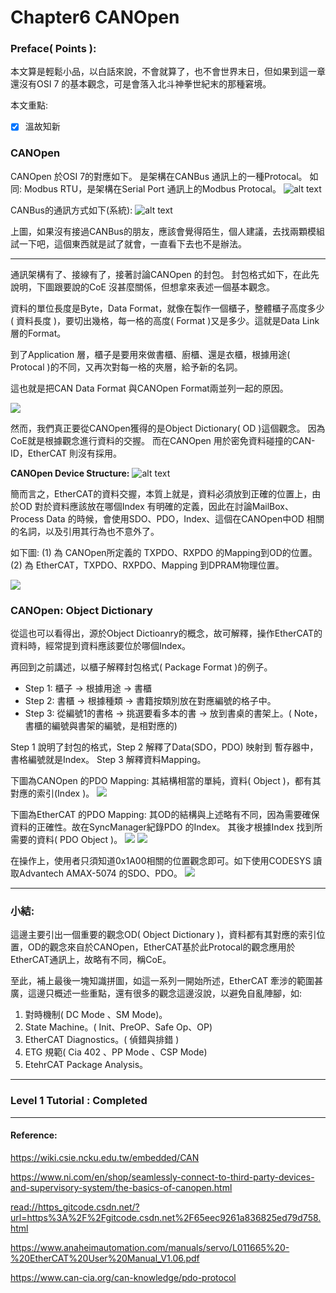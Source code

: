 # Chapter6 CANOpen

### Preface( Points ):
本文算是輕鬆小品，以白話來說，不會就算了，也不會世界末日，但如果到這一章還沒有OSI 7 的基本觀念，可是會落入北斗神拳世紀末的那種窘境。

本文重點:
- [x] 溫故知新
 
### CANOpen
CANOpen 於OSI 7的對應如下。
是架構在CANBus 通訊上的一種Protocal。
如同: Modbus RTU，是架構在Serial Port 通訊上的Modbus Protocal。
![alt text](../img/Lv1/CANOPEN.png)

CANBus的通訊方式如下(系統):
![alt text](../img/Lv1/CANOPEN2.png)

上圖，如果沒有接過CANBus的朋友，應該會覺得陌生，個人建議，去找兩顆模組試一下吧，這個東西就是試了就會，一直看下去也不是辦法。

---

通訊架構有了、接線有了，接著討論CANOpen 的封包。
封包格式如下，在此先說明，下圖跟要說的CoE 沒甚麼關係，但想拿來表述一個基本觀念。

資料的單位長度是Byte，Data Format，就像在製作一個櫃子，整體櫃子高度多少( 資料長度 )，要切出幾格，每一格的高度( Format )又是多少。這就是Data Link 層的Format。

到了Application 層，櫃子是要用來做書櫃、廚櫃、還是衣櫃，根據用途( Protocal )的不同，又再次對每一格的夾層，給予新的名詞。

這也就是把CAN Data Format 與CANOpen Format兩並列一起的原因。

![](../img/Lv1/CANOPEN3-1.png)

然而，我們真正要從CANOpen獲得的是Object Dictionary( OD )這個觀念。 因為CoE就是根據觀念進行資料的交握。 而在CANOpen 用於密免資料碰撞的CAN-ID，EtherCAT 則沒有採用。

**CANOpen Device Structure:**
![alt text](../img/Lv1/CANOPEN4.png)

簡而言之，EtherCAT的資料交握，本質上就是，資料必須放到正確的位置上，由於OD 對於資料應該放在哪個Index 有明確的定義，因此在討論MailBox、Process Data 的時候，會使用SDO、PDO，Index、這個在CANOpen中OD 相關的名詞，以及引用其行為也不意外了。

如下圖:
(1) 為 CANOpen所定義的 TXPDO、RXPDO 的Mapping到OD的位置。
(2) 為 EtherCAT，TXPDO、RXPDO、Mapping 到DPRAM物理位置。

![](../img/Lv1/CANOPEN5.png)

### CANOpen: Object Dictionary
從這也可以看得出，源於Object Dictioanry的概念，故可解釋，操作EtherCAT的資料時，經常提到資料應該要位於哪個Index。

再回到之前講述，以櫃子解釋封包格式( Package Format )的例子。
* Step 1: 櫃子 -> 根據用途 -> 書櫃
* Step 2: 書櫃 -> 根據種類 -> 書籍按類別放在對應編號的格子中。
* Step 3: 從編號1的書格 -> 挑選要看多本的書 -> 放到書桌的書架上。( Note，書櫃的編號與書架的編號，是相對應的)

Step 1 說明了封包的格式，Step 2 解釋了Data(SDO，PDO) 映射到 暫存器中，書格編號就是Index。
Step 3 解釋資料Mapping。

下圖為CANOpen 的PDO Mapping:
其結構相當的單純，資料( Object )，都有其對應的索引(Index )。
![](../img/Lv1/CANOPEN8.png)

下圖為EtherCAT 的PDO Mapping:
其OD的結構與上述略有不同，因為需要確保資料的正確性。故在SyncManager紀錄PDO 的Index。
其後才根據Index 找到所需要的資料( PDO Object )。
![](../img/Lv1/CANOPEN6.png)
![](../img/Lv1/CANOPEN7.png)

在操作上，使用者只須知道0x1A00相關的位置觀念即可。如下使用CODESYS 讀取Advantech AMAX-5074 的SDO、PDO。
![](../img/Lv1/CANOPEN_CODESYS.png)

---  
### 小結:
這邊主要引出一個重要的觀念OD( Object Dictionary )，資料都有其對應的索引位置，OD的觀念來自於CANOpen，EtherCAT基於此Protocal的觀念應用於EtherCAT通訊上，故略有不同，稱CoE。

至此，補上最後一塊知識拼圖，如這一系列一開始所述，EtherCAT 牽涉的範圍甚廣，這邊只概述一些重點，還有很多的觀念這邊沒說，以避免自亂陣腳，如:

1. 對時機制( DC Mode 、SM Mode)。
2. State Machine。( Init、PreOP、Safe Op、OP)
3. EtherCAT Diagnostics。( 偵錯與排錯 )
4. ETG 規範( Cia 402 、PP Mode 、CSP Mode)
5. EtehrCAT Package Analysis。



---
### Level 1 Tutorial : Completed

---
#### Reference:
<https://wiki.csie.ncku.edu.tw/embedded/CAN>

<https://www.ni.com/en/shop/seamlessly-connect-to-third-party-devices-and-supervisory-system/the-basics-of-canopen.html>

<read://https_gitcode.csdn.net/?url=https%3A%2F%2Fgitcode.csdn.net%2F65eec9261a836825ed79d758.html>

<https://www.anaheimautomation.com/manuals/servo/L011665%20-%20EtherCAT%20User%20Manual_V1.06.pdf>

https://www.can-cia.org/can-knowledge/pdo-protocol